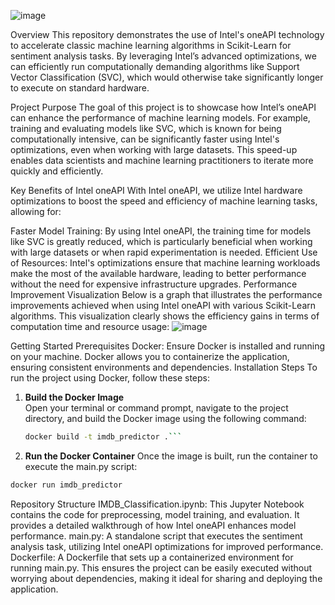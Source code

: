 ![image](https://github.com/user-attachments/assets/f4bea3b5-25a7-4065-bb9a-b40574d777a3)

Overview
This repository demonstrates the use of Intel's oneAPI technology to accelerate classic machine learning algorithms in Scikit-Learn for sentiment analysis tasks. By leveraging Intel’s advanced optimizations, we can efficiently run computationally demanding algorithms like Support Vector Classification (SVC), which would otherwise take significantly longer to execute on standard hardware.

Project Purpose
The goal of this project is to showcase how Intel’s oneAPI can enhance the performance of machine learning models. For example, training and evaluating models like SVC, which is known for being computationally intensive, can be significantly faster using Intel's optimizations, even when working with large datasets. This speed-up enables data scientists and machine learning practitioners to iterate more quickly and efficiently.

Key Benefits of Intel oneAPI
With Intel oneAPI, we utilize Intel hardware optimizations to boost the speed and efficiency of machine learning tasks, allowing for:

Faster Model Training: By using Intel oneAPI, the training time for models like SVC is greatly reduced, which is particularly beneficial when working with large datasets or when rapid experimentation is needed.
Efficient Use of Resources: Intel's optimizations ensure that machine learning workloads make the most of the available hardware, leading to better performance without the need for expensive infrastructure upgrades.
Performance Improvement Visualization
Below is a graph that illustrates the performance improvements achieved when using Intel oneAPI with various Scikit-Learn algorithms. This visualization clearly shows the efficiency gains in terms of computation time and resource usage:
![image](https://github.com/user-attachments/assets/802497c2-7408-425c-a205-d2f2a0b6316b)

Getting Started
Prerequisites
Docker: Ensure Docker is installed and running on your machine. Docker allows you to containerize the application, ensuring consistent environments and dependencies.
Installation Steps
To run the project using Docker, follow these steps:

1. **Build the Docker Image**  
   Open your terminal or command prompt, navigate to the project directory, and build the Docker image using the following command:

   ```bash
   docker build -t imdb_predictor .``` 

2. **Run the Docker Container**
Once the image is built, run the container to execute the main.py script:

```bash
docker run imdb_predictor
```
Repository Structure
IMDB_Classification.ipynb: This Jupyter Notebook contains the code for preprocessing, model training, and evaluation. It provides a detailed walkthrough of how Intel oneAPI enhances model performance.
main.py: A standalone script that executes the sentiment analysis task, utilizing Intel oneAPI optimizations for improved performance.
Dockerfile: A Dockerfile that sets up a containerized environment for running main.py. This ensures the project can be easily executed without worrying about dependencies, making it ideal for sharing and deploying the application.

